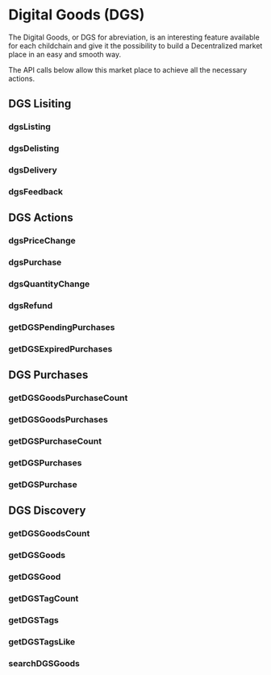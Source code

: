 # Digital Goods (DGS)

The Digital Goods, or DGS for abreviation, is an interesting feature available for each childchain and give it the possibility to build a Decentralized market place in an easy and smooth way.

The API calls below allow this market place to achieve all the necessary actions.

## DGS Lisiting
### dgsListing 
### dgsDelisting  
### dgsDelivery  
### dgsFeedback  
 
## DGS Actions
### dgsPriceChange  
### dgsPurchase  
### dgsQuantityChange  
### dgsRefund  
### getDGSPendingPurchases  
### getDGSExpiredPurchases  

## DGS Purchases
### getDGSGoodsPurchaseCount  
### getDGSGoodsPurchases  
### getDGSPurchaseCount  
### getDGSPurchases  
### getDGSPurchase  


## DGS Discovery
### getDGSGoodsCount  
### getDGSGoods  
### getDGSGood  
### getDGSTagCount  
### getDGSTags  
### getDGSTagsLike  
### searchDGSGoods



